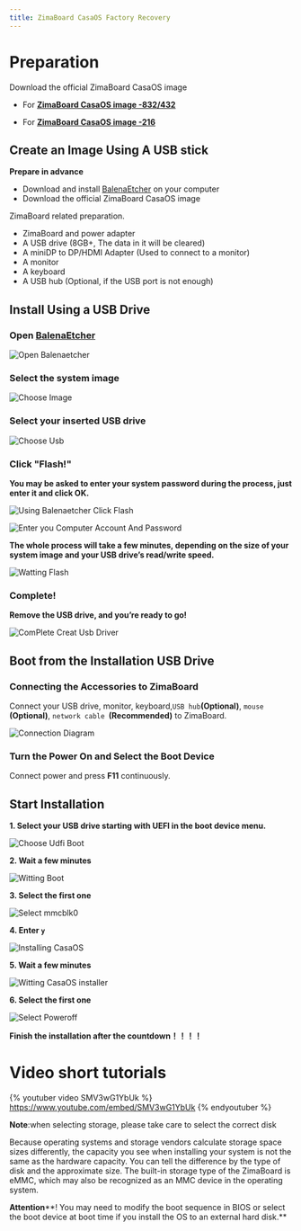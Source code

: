 ```yaml
---
title: ZimaBoard CasaOS Factory Recovery
---
```


# Preparation

Download the official ZimaBoard CasaOS image

- For [**ZimaBoard CasaOS image -832/432**](https://drive.google.com/file/d/1b-k7d1LzPHNUtem-hOrHB5dDt0_AC6mK/view)

- For [**ZimaBoard CasaOS image -216**](https://drive.google.com/file/d/1PFw1JXoimwUvOX9kgkmOSUM0evi_GGxv/view)
## Create an Image Using A USB stick

**Prepare in advance**

- Download and install [BalenaEtcher](https://www.balena.io/etcher/) on your computer
- Download the official ZimaBoard CasaOS image

ZimaBoard related preparation.

- ZimaBoard and power adapter
- A USB drive (8GB+, The data in it will be cleared)
- A miniDP to DP/HDMI Adapter (Used to connect to a monitor)
- A monitor
- A keyboard
- A USB hub (Optional, if the USB port is not enough)



## Install Using a USB Drive

###  Open [BalenaEtcher](https://www.balena.io/etcher/)

![Open Balenaetcher](/images/Restore-factory-settings/open-balenaetcher.png)

### Select the system image 

![Choose Image](/images/Restore-factory-settings/choose-image.png)

### Select your inserted USB drive

![Choose Usb](/images/Restore-factory-settings/choose-usb.png)

### Click "Flash!" 

**You may be asked to enter your system password during the process, just enter it and click OK.**

![Using Balenaetcher Click Flash](/images/Restore-factory-settings/click-flash.png)

![Enter you Computer Account And Password ](/images/Restore-factory-settings/enter-password.png)

**The whole process will take a few minutes, depending on the size of your system image and your USB drive’s read/write speed.**

![Watting Flash](/images/Restore-factory-settings/waiting-flash.png)

### Complete! 

**Remove the USB drive, and you’re ready to go!**

![ComPlete Creat Usb Driver](/images/Restore-factory-settings/complete-flash.png)

## **Boot from the Installation USB Drive**

### Connecting the Accessories to ZimaBoard

Connect your USB drive, monitor, keyboard,` USB hub `**(Optional)**, `mouse `**(Optional)**, `network cable `**(Recommended)** to ZimaBoard.

![Connection Diagram](/images/Restore-factory-settings/connection-diagram.png)

### Turn the Power On and Select the Boot Device

Connect power and press **F11** continuously.

## **Start Installation**

**1. Select your USB drive starting with UEFI in the boot device menu.**

![Choose Udfi Boot](/images/Restore-factory-settings/choose-uefi-boot.jpeg)

**2. Wait a few minutes**

![Witting Boot](/images/Restore-factory-settings/witting-boot.png)

**3. Select the first one**

![Select mmcblk0](/images/Restore-factory-settings/select-mmcblk0.png)

**4. Enter `y`**

![Installing CasaOS](/images/Restore-factory-settings/enter-yes.png)

**5. Wait a few minutes**

![Witting CasaOS installer](/images/Restore-factory-settings/witting-install.png)

**6. Select the first one**

![Select Poweroff](/images/Restore-factory-settings/select-poweroff.png)

**Finish the installation after the countdown！！！！**

# Video short tutorials

{% youtuber video SMV3wG1YbUk %}
https://www.youtube.com/embed/SMV3wG1YbUk
{% endyoutuber %}

**Note**:when selecting storage, please take care to select the correct disk

Because operating systems and storage vendors calculate storage space sizes differently, the capacity you see when installing your system is not the same as the hardware capacity. You can tell the difference by the type of disk and the approximate size.
The built-in storage type of the ZimaBoard is eMMC, which may also be recognized as an MMC device in the operating system.

**Attention****! You may need to modify the boot sequence in BIOS or select the boot device at boot time if you install the OS to an external hard disk.**